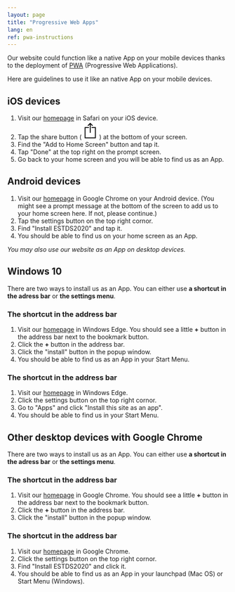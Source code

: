 ```yaml
---
layout: page
title: "Progressive Web Apps"
lang: en
ref: pwa-instructions
---
```


Our website could function like a native App on your mobile devices thanks to the deployment of [PWA](https://en.wikipedia.org/wiki/Progressive_web_applications) (Progressive Web Applications).

Here are guidelines to use it like an native App on your mobile devices.

## iOS devices

1. Visit our [homepage](https://estds.yicode.ac) in Safari on your iOS device.
1. Tap the share button (![](/img/ios-safari-share-icon.svg)) at the bottom of your screen.
1. Find the "Add to Home Screen" button and tap it.
1. Tap "Done" at the top right on the prompt screen.
1. Go back to your home screen and you will be able to find us as an App.

## Android devices

1. Visit our [homepage](https://estds.yicode.ac) in Google Chrome on your Android device. (You might see a prompt message at the bottom of the screen to add us to your home screen here. If not, please continue.)
1. Tap the settings button on the top right cornor.
1. Find "Install ESTDS2020" and tap it.
1. You should be able to find us on your home screen as an App.

_You may also use our website as an App on desktop devices._

## Windows 10

There are two ways to install us as an App. You can either use __a shortcut in the adress bar__ or __the settings menu__.

### The shortcut in the address bar

1. Visit our [homepage](https://estds.yicode.ac) in Windows Edge. You should see a little __+__ button in the address bar next to the bookmark button.
1. Click the __+__ button in the address bar.
1. Click the "install" button in the popup window.
1. You should be able to find us as an App in your Start Menu.

### The shortcut in the address bar
1. Visit our [homepage](https://estds.yicode.ac) in Windows Edge.
1. Click the settings button on the top right cornor.
1. Go to "Apps" and click "Install this site as an app".
1. You should be able to find us in your Start Menu.

## Other desktop devices with Google Chrome

There are two ways to install us as an App. You can either use __a shortcut in the adress bar__ or __the settings menu__.

### The shortcut in the address bar
1. Visit our [homepage](https://estds.yicode.ac) in Google Chrome. You should see a little __+__ button in the address bar next to the bookmark button.
1. Click the __+__ button in the address bar.
1. Click the "install" button in the popup window.

### The shortcut in the address bar
1. Visit our [homepage](https://estds.yicode.ac) in Google Chrome.
1. Click the settings button on the top right cornor.
1. Find "Install ESTDS2020" and click it.
1. You should be able to find us as an App in your launchpad (Mac OS) or Start Menu (Windows).
